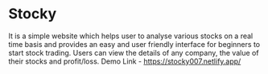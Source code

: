 # Stocky

It is a simple website which helps user to analyse various stocks on a real time basis and provides an easy and user friendly interface for beginners to start stock trading. Users can view the details of any company, the value of their stocks and profit/loss.
Demo Link - https://stocky007.netlify.app/
